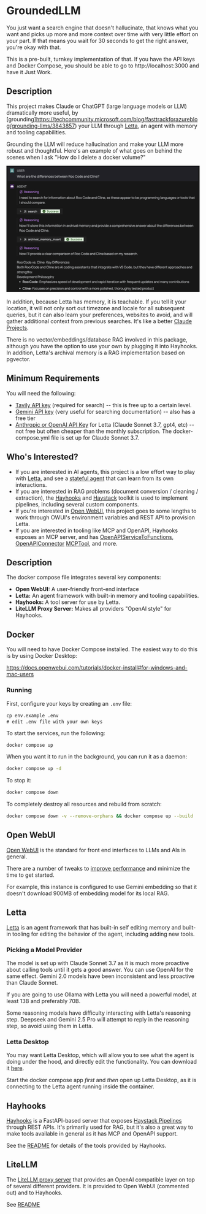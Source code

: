 # GroundedLLM

You just want a search engine that doesn't hallucinate, that knows what you want and picks up more and more context over time with very little effort on your part.  If that means you wait for 30 seconds to get the right answer, you're okay with that.

This is a pre-built, turnkey implementation of that.  If you have the API keys and Docker Compose, you should be able to go to http://localhost:3000 and have it Just Work.

## Description

This project makes Claude or ChatGPT (large language models or LLM) dramatically more useful, by [grounding]https://techcommunity.microsoft.com/blog/fasttrackforazureblog/grounding-llms/3843857) your LLM through [Letta](https://docs.letta.com/letta-platform), an agent with memory and tooling capabilities.  

Grounding the LLM will reduce hallucination and make your LLM more robust and thoughtful.  Here's an example of what goes on behind the scenes when I ask "How do I delete a docker volume?"

![Letta Grounding with Search](./grounding.png)

In addition, because Letta has memory, it is teachable.  If you tell it your location, it will not only sort out timezone and locale for all subsequent queries, but it can also learn your preferences, websites to avoid, and will gather additional context  from previous searches.  It's like a better [Claude Projects](https://simonwillison.net/2024/Dec/19/one-shot-python-tools/).

There is no vector/embeddings/database RAG involved in this package, although you have the option to use your own by plugging it into Hayhooks.  In addition, Letta's archival memory is a RAG implementation based on pgvector.

## Minimum Requirements

You will need the following:

* [Tavily API key](https://app.tavily.com/home) (required for search) -- this is free up to a certain level.
* [Gemini API key](https://ai.google.dev/gemini-api/docs/api-key) (very useful for searching documentation) -- also has a free tier
* [Anthropic or OpenAI API Key](https://console.anthropic.com/settings/keys) for Letta (Claude Sonnet 3.7, gpt4, etc) -- not free but often cheaper than the monthly subscription.  The docker-compose.yml file is set up for Claude Sonnet 3.7.

## Who's Interested?

* If you are interested in AI agents, this project is a low effort way to play with [Letta](https://docs.letta.com/letta-platform), and see a [stateful agent](https://docs.letta.com/stateful-agents) that can learn from its own interactions.
* If you are interested in RAG problems (document conversion / cleaning / extraction), the [Hayhooks](https://docs.haystack.deepset.ai/docs/hayhooks) and [Haystack](https://haystack.deepset.ai/) toolkit is used to implement pipelines, including several custom components.
* If you're interested in [Open WebUI](https://github.com/open-webui/open-webui), this project goes to some lengths to work through OWUI's environment variables and REST API to provision Letta.
* If you are interested in tooling like MCP and OpenAPI, Hayhooks exposes an MCP server, and has [OpenAPIServiceToFunctions](https://docs.haystack.deepset.ai/docs/openapiservicetofunctions), [OpenAPIConnector](https://docs.haystack.deepset.ai/docs/openapiconnector) [MCPTool](https://docs.haystack.deepset.ai/docs/mcptool), and more.

## Description

The docker compose file integrates several key components:

* **Open WebUI:** A user-friendly front-end interface 
* **Letta:** An agent framework with built-in memory and tooling capabilities.
* **Hayhooks:** A tool server for use by Letta.
* **LiteLLM Proxy Server:**  Makes all providers "OpenAI style" for Hayhooks.

## Docker

You will need to have Docker Compose installed. The easiest way to do this is by using Docker Desktop:

https://docs.openwebui.com/tutorials/docker-install#for-windows-and-mac-users

### Running

First, configure your keys by creating an `.env` file:

```
cp env.example .env
# edit .env file with your own keys
```

To start the services, run the following:

```bash
docker compose up
```

When you want it to run in the background, you can run it as a daemon:

```bash
docker compose up -d
```

To stop it:

```bash
docker compose down
```

To completely destroy all resources and rebuild from scratch:

```bash
docker compose down -v --remove-orphans && docker compose up --build
```

## Open WebUI

[Open WebUI](https://docs.openwebui.com) is the standard for front end interfaces to LLMs and AIs in general.

There are a number of tweaks to [improve performance](https://docs.openwebui.com/tutorials/tips/improve-performance-local) and minimize the time to get started.

For example, this instance is configured to use Gemini embedding so that it doesn't download 900MB of embedding model for its local RAG.

## Letta

[Letta](https://docs.letta.com) is an agent framework that has built-in self editing memory and built-in tooling for editing the behavior of the agent, including adding new tools.

### Picking a Model Provider

The model is set up with Claude Sonnet 3.7 as it is much more proactive about calling tools until it gets a good answer.  You can use OpenAI for the same effect.  Gemini 2.0 models have been inconsistent and less proactive than Claude Sonnet.

If you are going to use Ollama with Letta you will need a powerful model, at least 13B and preferably 70B.

Some reasoning models have difficulty interacting with Letta's reasoning step.  Deepseek and Gemini 2.5 Pro will attempt to reply in the reasoning step, so avoid using them in Letta.

### Letta Desktop

You may want Letta Desktop, which will allow you to see what the agent is doing under the hood, and directly edit the functionality. You can download it [here](https://docs.letta.com/quickstart/desktop).

Start the docker compose app *first* and *then* open up Letta Desktop, as it is connecting to the Letta agent running inside the container.

## Hayhooks

[Hayhooks](https://github.com/deepset-ai/hayhooks/) is a FastAPI-based server that exposes [Haystack Pipelines](https://docs.haystack.deepset.ai/docs/intro) through REST APIs. It's primarily used for RAG, but it's also a great way to make tools available in general as it has MCP and OpenAPI support.

See the [README](./hayhooks/README.md) for details of the tools provided by Hayhooks.

## LiteLLM

The [LiteLLM proxy server](https://docs.litellm.ai/docs/proxy/deploy) that provides an OpenAI compatible layer on top of several different providers. It is provided to Open WebUI (commented out) and to Hayhooks.

See [README](./litellm/README.md)
